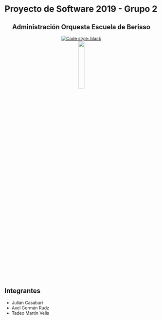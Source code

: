 # Proyecto de Software 2019 - Grupo 2

<div align="center">
<h2>Administración Orquesta Escuela de Berisso</h2>
<a href="https://github.com/psf/black"><img alt="Code style: black" src="https://img.shields.io/badge/code%20style-black-000000.svg"></a>  
<br>
<img src="http://www.oeberisso.com.ar/wp-content/themes/oe/img/logofooter.png" width="20%">
</div>

## Integrantes
- Julián Casaburi  
- Axel Germán Rudz  
- Tadeo Martín Velis  
